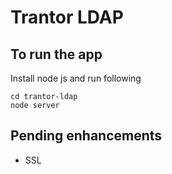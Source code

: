 # Trantor LDAP

## To run the app
Install node js and run following

    cd trantor-ldap
    node server

## Pending enhancements
- SSL

